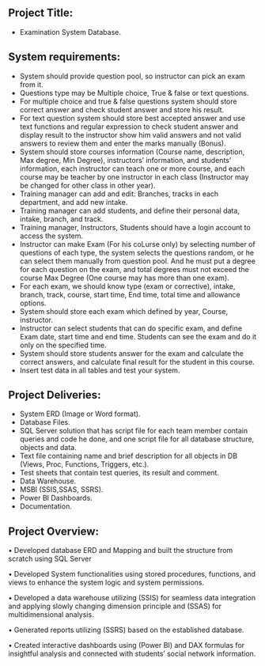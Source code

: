 <h2>Project Title:</h2>
<ul><li>Examination System Database.</li></ul>
<h2>System requirements:</h2>
<ul>
<li>System should provide question pool, so instructor can pick an exam from it.
<li>Questions type may be Multiple choice, True & false or text questions.
<li>For multiple choice and true & false questions system should store correct answer and check
student answer and store his result.
<li>For text question system should store best accepted answer and use text functions and regular
expression to check student answer and display result to the instructor show him valid answers
and not valid answers to review them and enter the marks manually (Bonus).
<li>System should store courses information (Course name, description, Max degree, Min Degree),
instructors’ information, and students’ information, each instructor can teach one or more course,
and each course may be teacher by one instructor in each class (Instructor may be changed for
other class in other year).
<li>Training manager can add and edit: Branches, tracks in each department, and add new intake.
<li>Training manager can add students, and define their personal data, intake, branch, and track.
<li>Training manager, Instructors, Students should have a login account to access the system.
<li>Instructor can make Exam (For his coLurse only) by selecting number of questions of each type,
the system selects the questions random, or he can select them manually from question pool.
And he must put a degree for each question on the exam, and total degrees must not exceed the
course Max Degree (One course may has more than one exam).
<li>For each exam, we should know type (exam or corrective), intake, branch, track, course, start
time, End time, total time and allowance options.
<li>System should store each exam which defined by year, Course, instructor.
<li>Instructor can select students that can do specific exam, and define Exam date, start time and end
time. Students can see the exam and do it only on the specified time.
<li>System should store students answer for the exam and calculate the correct answers, and
calculate final result for the student in this course.
<li>Insert test data in all tables and test your system.
</li>
</ul>


<h2>Project Deliveries:</h2>
<ul>
<li>System ERD (Image or Word format).
<li>Database Files.
<li>SQL Server solution that has script file for each team member contain queries and code he done,
and one script file for all database structure, objects and data.
<li>Text file containing name and brief description for all objects in DB (Views, Proc,
Functions, Triggers, etc.).
<li>Test sheets that contain test queries, its result and comment.
<li>Data Warehouse.
<li>MSBI (SSIS,SSAS, SSRS).
<li>Power BI Dashboards.
<li>Documentation.</li></ul>


<h2>Project Overview:</h2>

• Developed database ERD and Mapping and built the structure from scratch using SQL Server

• Developed System functionalities using stored procedures, functions, and views to enhance the system
  logic and system permissions.

• Developed a data warehouse utilizing (SSIS) for seamless data integration and applying slowly
  changing dimension principle and (SSAS) for multidimensional analysis.

• Generated reports utilizing (SSRS) based on the established database.

• Created interactive dashboards using (Power BI) and DAX formulas for insightful analysis
  and connected with students’ social network information.
